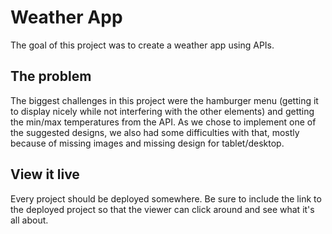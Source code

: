 # Weather App

The goal of this project was to create a weather app using APIs.

## The problem

The biggest challenges in this project were the hamburger menu (getting it to display nicely while not interfering with the other elements) and getting the min/max temperatures from the API. As we chose to implement one of the suggested designs, we also had some difficulties with that, mostly because of missing images and missing design for tablet/desktop.

## View it live

Every project should be deployed somewhere. Be sure to include the link to the deployed project so that the viewer can click around and see what it's all about.

